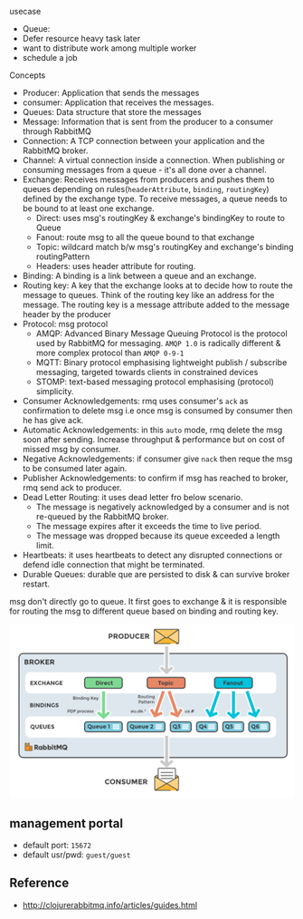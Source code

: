 
usecase
* Queue: 
* Defer resource heavy task later
* want to distribute work among multiple worker
* schedule a job


Concepts
* Producer: Application that sends the messages
* consumer: Application that receives the messages.
* Queues: Data structure that store the messages
* Message: Information that is sent from the producer to a consumer through RabbitMQ
* Connection: A TCP connection between your application and the RabbitMQ broker.
* Channel: A virtual connection inside a connection. When publishing or consuming messages from a queue - it's all done over a channel.
* Exchange: Receives messages from producers and pushes them to queues depending on rules(`headerAttribute`, `binding`, `routingKey`) defined by the exchange type. To receive messages, a queue needs to be bound to at least one exchange.
    * Direct: uses msg's routingKey & exchange's bindingKey to route to Queue
    * Fanout: route msg to all the queue bound to that exchange
    * Topic: wildcard match b/w msg's routingKey and exchange's binding routingPattern
    * Headers: uses header attribute for routing.
* Binding: A binding is a link between a queue and an exchange.
* Routing key: A key that the exchange looks at to decide how to route the message to queues. Think of the routing key like an address for the message. The routing key is a message attribute added to the message header by the producer
* Protocol: msg protocol
    * AMQP: Advanced Binary Message Queuing Protocol is the protocol used by RabbitMQ for messaging. `AMQP 1.0` is radically different & more complex protocol than `AMQP 0-9-1`
    * MQTT: Binary protocol emphasising lightweight publish / subscribe messaging, targeted towards clients in constrained devices
    * STOMP: text-based messaging protocol emphasising (protocol) simplicity.
* Consumer Acknowledgements: rmq uses consumer's `ack` as confirmation to delete msg i.e once msg is consumed by consumer then he has give ack.
* Automatic Acknowledgements: in this `auto` mode, rmq delete the msg soon after sending. Increase throughput & performance but on cost of missed msg by consumer.
* Negative Acknowledgements: if consumer give `nack` then reque the msg to be consumed later again.
* Publisher Acknowledgements: to confirm if msg has reached to broker, rmq send ack to producer.
* Dead Letter Routing: it uses dead letter fro below scenario.
    * The message is negatively acknowledged by a consumer and is not re-queued by the RabbitMQ broker.
    * The message expires after it exceeds the time to live period.
    * The message was dropped because its queue exceeded a length limit.
* Heartbeats: it uses heartbeats to detect any disrupted connections or defend idle connection that might be terminated.
* Durable Queues: durable que are persisted to disk & can survive broker restart.


msg don't directly go to queue. It first goes to exchange & it is responsible for routing the msg to different queue based on binding and routing key.


![](./rmq.png)

## management portal
* default port: `15672`
* default usr/pwd: `guest/guest`


## Reference
* http://clojurerabbitmq.info/articles/guides.html